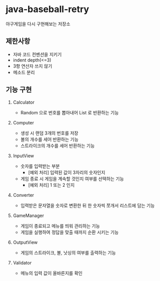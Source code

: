 # java-baseball-retry
야구게임을 다시 구현해보는 저장소

## 제한사항
- 자바 코드 컨벤션을 지키기
- indent depth(<=3)
- 3항 연산자 쓰지 않기
- 메소드 분리

## 기능 구현
1. Calculator
    - Random 으로 번호를 뽑아내어 List 로 반환하는 기능
    
2. Computer
    - 생성 시 랜덤 3개의 번호를 저장
    - 볼의 개수를 세어 반환하는 기능
    - 스트라이크의 개수를 세어 반환하는 기능
    
3. InputView

    - 숫자를 입력받는 부분
        - [예외 처리] 입력된 값이 3자리의 숫자인지
    - 게임 종료 시 게임을 계속할 것인지 여부를 선택하는 기능
        - [예외 처리] 1 또는 2 인지

4. Converter

    - 입력받은 문자열을 숫자로 변환한 뒤 한 숫자씩 쪼개서 리스트에 담는 기능

5. GameManager

    - 게임이 종료되고 메뉴를 띄워 관리하는 기능
    - 게임을 실행하여 정답을 맞출 때까지 순환 시키는 기능
    
6. OutputView

    - 게임의 스트라이크, 볼, 낫싱의 여부를 출력하는 기능
    
7. Validator

    - 메뉴의 입력 값이 올바른지를 확인